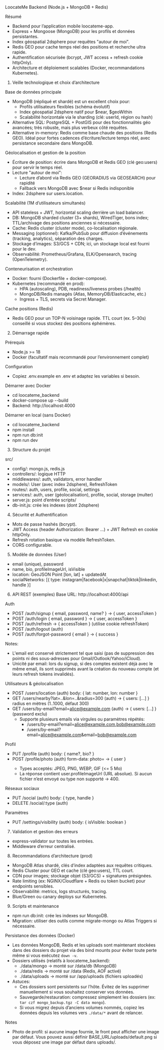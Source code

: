 LoocateMe Backend (Node.js + MongoDB + Redis)

Résumé
- Backend pour l’application mobile loocateme-app.
- Express + Mongoose (MongoDB) pour les profils et données persistantes.
- Index géospatial 2dsphere pour requêtes "autour de moi".
- Redis GEO pour cache temps réel des positions et recherche ultra rapide.
- Authentification sécurisée (bcrypt, JWT access + refresh cookie httpOnly).
- Architecture et déploiement scalables (Docker, recommandations Kubernetes).

1) Veille technologique et choix d’architecture

Base de données principale
- MongoDB (répliqué et shardé) est un excellent choix pour:
  - Profils utilisateurs flexibles (schéma évolutif)
  - Index géospatial 2dsphere natif pour $near, $geoWithin
  - Scalabilité horizontale via le sharding (clé: userId, région ou hash)
- Alternative SQL: PostgreSQL + PostGIS pour des fonctionnalités géo avancées; très robuste, mais plus verbeux côté requêtes. 
- Alternative in-memory: Redis comme base chaude des positions (Redis GEO). Idéal pour fortes cadences d’écriture/lecture temps réel, avec persistance secondaire dans MongoDB.

Géolocalisation et gestion de la position
- Écriture de position: écrire dans MongoDB et Redis GEO (clé geo:users) pour servir le temps réel.
- Lecture "autour de moi":
  - Lecture d’abord via Redis GEO (GEORADIUS via GEOSEARCH) pour rapidité
  - Fallback vers MongoDB avec $near si Redis indisponible
- Index: 2dsphere sur users.location.

Scalabilité (1M d’utilisateurs simultanés)
- API stateless + JWT, horizontal scaling derrière un load balancer.
- DB: MongoDB sharded cluster (3+ shards), WiredTiger, bons index; TTL/archivage des positions anciennes si nécessaire.
- Cache: Redis cluster (cluster mode), co-localisation régionale.
- Messaging (optionnel): Kafka/PubSub pour diffusion d’événements (tracking, analytics), séparation des charges.
- Stockage d’images: S3/GCS + CDN; ici, un stockage local est fourni pour le dev.
- Observabilité: Prometheus/Grafana, ELK/Opensearch, tracing (OpenTelemetry).

Conteneurisation et orchestration
- Docker: fourni (Dockerfile + docker-compose).
- Kubernetes (recommandé en prod):
  - HPA (autoscaling), PDB, readiness/liveness probes (/health)
  - MongoDB/Redis managés (Atlas, MemoryDB/Elasticache, etc.)
  - Ingress + TLS, secrets via Secret Manager.

Cache positions (Redis)
- Redis GEO pour un TOP-N voisinage rapide. TTL court (ex. 5–30s) conseillé si vous stockez des positions éphémères.

2) Démarrage rapide

Prérequis
- Node.js >= 18
- Docker (facultatif mais recommandé pour l’environnement complet)

Configuration
- Copiez .env.example en .env et adaptez les variables si besoin.

Démarrer avec Docker
- cd loocateme_backend
- docker-compose up --build
- Backend: http://localhost:4000

Démarrer en local (sans Docker)
- cd loocateme_backend
- npm install
- npm run db:init
- npm run dev

3) Structure du projet

src/
- config/: mongo.js, redis.js
- controllers/: logique HTTP
- middlewares/: auth, validators, error handler
- models/: User (avec index 2dsphere), RefreshToken
- routes/: auth, users, profile, social, settings
- services/: auth, user (géolocalisation), profile, social, storage (multer)
- server.js: point d’entrée
scripts/
- db-init.js: crée les indexes (dont 2dsphere)

4) Sécurité et Authentification
- Mots de passe hashés (bcrypt).
- JWT Access (header Authorization: Bearer ...) + JWT Refresh en cookie httpOnly.
- Refresh rotation basique via modèle RefreshToken.
- CORS configurable.

5) Modèle de données (User)
- email (unique), password
- name, bio, profileImageUrl, isVisible
- location: GeoJSON Point [lon, lat] + updatedAt
- socialNetworks: [{ type: instagram|facebook|x|snapchat|tiktok|linkedin, handle }]

6) API REST (exemples)
Base URL: http://localhost:4000/api

Auth
- POST /auth/signup { email, password, name? } -> { user, accessToken }
- POST /auth/login { email, password } -> { user, accessToken }
- POST /auth/refresh -> { accessToken } (utilise cookie refreshToken)
- POST /auth/logout (auth)
- POST /auth/forgot-password { email } -> { success }

Notes:
- L'email est conservé strictement tel que saisi (pas de suppression des points ni des sous-adresses pour Gmail/Outlook/Yahoo/iCloud).
- Unicité par email: lors du signup, si des comptes existent déjà avec le même email, ils sont supprimés avant la création du nouveau compte (et leurs refresh tokens invalidés).

Utilisateurs & géolocalisation
- POST /users/location (auth)
  body: { lat: number, lon: number }
- GET /users/nearby?lat=..&lon=..&radius=300 (auth) -> { users: [...] }
  radius en mètres (1..1000, défaut 300)
- GET /users/by-email?email=alice@example.com (auth) -> { users: [...] } (password exclu)
  - Supporte plusieurs emails via virgules ou paramètres répétés:
    - /users/by-email?email=alice@example.com,bob@example.com
    - /users/by-email?email=alice@example.com&email=bob@example.com

Profil
- PUT /profile (auth) body: { name?, bio? }
- POST /profile/photo (auth) form-data: photo=<fichier image> -> { user }
  - Types acceptés: JPEG, PNG, WEBP, GIF (<= 5 Mo)
  - La réponse contient user.profileImageUrl (URL absolue). Si aucun fichier n’est envoyé ou type non supporté -> 400.

Réseaux sociaux
- PUT /social (auth) body: { type, handle }
- DELETE /social/:type (auth)

Paramètres
- PUT /settings/visibility (auth) body: { isVisible: boolean }

7) Validation et gestion des erreurs
- express-validator sur toutes les entrées.
- Middleware d’erreur centralisé.

8) Recommandations d’architecture (prod)
- MongoDB Atlas shardé, clés d’index adaptées aux requêtes critiques.
- Redis Cluster pour GEO et cache (clé geo:users), TTL court.
- CDN pour images; stockage objet (S3/GCS) + signatures présignées.
- Rate limiting (ex: NGINX/Cloudflare + Redis ou token bucket) pour endpoints sensibles.
- Observabilité: metrics, logs structurés, tracing.
- Blue/Green ou canary deploys sur Kubernetes.

9) Scripts et maintenance
- npm run db:init: crée les indexes sur MongoDB.
- Migration: utiliser des outils comme migrate-mongo ou Atlas Triggers si nécessaire.

Persistance des données (Docker)
- Les données MongoDB, Redis et les uploads sont maintenant stockées dans des dossiers du projet via des bind mounts pour éviter toute perte même si vous exécutez `down -v`.
- Dossiers utilisés (relatifs à loocateme_backend):
  - ./data/mongo -> monté sur /data/db (MongoDB)
  - ./data/redis -> monté sur /data (Redis, AOF activé)
  - ./data/uploads -> monté sur /app/uploads (fichiers uploadés)
- Astuces:
  - Ces dossiers sont persistents sur l’hôte. Évitez de les supprimer manuellement si vous souhaitez conserver vos données.
  - Sauvegarde/restauration: compressez simplement les dossiers (ex: `tar czf mongo_backup.tgz -C data mongo`).
  - Si vous migrez depuis d’anciens volumes nommés, copiez les données depuis les volumes vers `./data/*` avant de relancer.

Notes
- Photo de profil: si aucune image fournie, le front peut afficher une image par défaut. Vous pouvez aussi définir BASE_URL/uploads/default.png si vous déposez une image par défaut dans uploads/.

